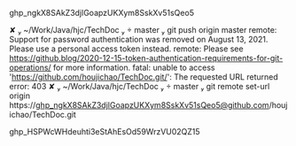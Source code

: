 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



 ✘  ~/Work/Java/hjc/TechDoc   master  git push origin master
remote: Support for password authentication was removed on August 13, 2021. Please use a personal access token instead.
remote: Please see https://github.blog/2020-12-15-token-authentication-requirements-for-git-operations/ for more information.
fatal: unable to access 'https://github.com/houjichao/TechDoc.git/': The requested URL returned error: 403
 ✘  ~/Work/Java/hjc/TechDoc   master  git remote set-url origin https://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@github.com/houjichao/TechDoc.git





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
